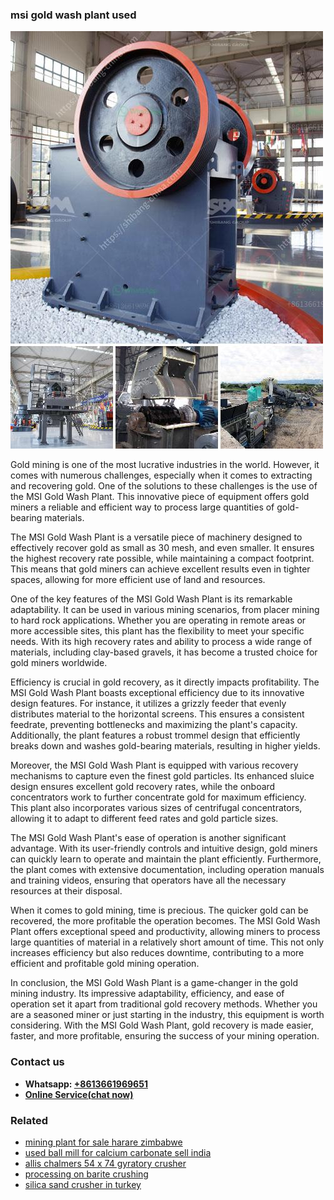 <h3>msi gold wash plant used</h3><img src='1708498137.jpg' alt=''><p>Gold mining is one of the most lucrative industries in the world. However, it comes with numerous challenges, especially when it comes to extracting and recovering gold. One of the solutions to these challenges is the use of the MSI Gold Wash Plant. This innovative piece of equipment offers gold miners a reliable and efficient way to process large quantities of gold-bearing materials.</p><p>The MSI Gold Wash Plant is a versatile piece of machinery designed to effectively recover gold as small as 30 mesh, and even smaller. It ensures the highest recovery rate possible, while maintaining a compact footprint. This means that gold miners can achieve excellent results even in tighter spaces, allowing for more efficient use of land and resources.</p><p>One of the key features of the MSI Gold Wash Plant is its remarkable adaptability. It can be used in various mining scenarios, from placer mining to hard rock applications. Whether you are operating in remote areas or more accessible sites, this plant has the flexibility to meet your specific needs. With its high recovery rates and ability to process a wide range of materials, including clay-based gravels, it has become a trusted choice for gold miners worldwide.</p><p>Efficiency is crucial in gold recovery, as it directly impacts profitability. The MSI Gold Wash Plant boasts exceptional efficiency due to its innovative design features. For instance, it utilizes a grizzly feeder that evenly distributes material to the horizontal screens. This ensures a consistent feedrate, preventing bottlenecks and maximizing the plant's capacity. Additionally, the plant features a robust trommel design that efficiently breaks down and washes gold-bearing materials, resulting in higher yields.</p><p>Moreover, the MSI Gold Wash Plant is equipped with various recovery mechanisms to capture even the finest gold particles. Its enhanced sluice design ensures excellent gold recovery rates, while the onboard concentrators work to further concentrate gold for maximum efficiency. This plant also incorporates various sizes of centrifugal concentrators, allowing it to adapt to different feed rates and gold particle sizes.</p><p>The MSI Gold Wash Plant's ease of operation is another significant advantage. With its user-friendly controls and intuitive design, gold miners can quickly learn to operate and maintain the plant efficiently. Furthermore, the plant comes with extensive documentation, including operation manuals and training videos, ensuring that operators have all the necessary resources at their disposal.</p><p>When it comes to gold mining, time is precious. The quicker gold can be recovered, the more profitable the operation becomes. The MSI Gold Wash Plant offers exceptional speed and productivity, allowing miners to process large quantities of material in a relatively short amount of time. This not only increases efficiency but also reduces downtime, contributing to a more efficient and profitable gold mining operation.</p><p>In conclusion, the MSI Gold Wash Plant is a game-changer in the gold mining industry. Its impressive adaptability, efficiency, and ease of operation set it apart from traditional gold recovery methods. Whether you are a seasoned miner or just starting in the industry, this equipment is worth considering. With the MSI Gold Wash Plant, gold recovery is made easier, faster, and more profitable, ensuring the success of your mining operation.</p><h3>Contact us</h3><ul><li><strong>Whatsapp:&nbsp;<a href="https://wa.me/8613661969651">+8613661969651</a></strong></li><li><a href="https://swt.shibang-china.com/?git&amp;zhl&amp;msi gold wash plant used"><strong>Online Service(chat now)</strong></a></li></ul><h3>Related</h3><ul><li><a href='mining plant for sale harare zimbabwe.md'>mining plant for sale harare zimbabwe</a></li><li><a href='used ball mill for calcium carbonate sell india.md'>used ball mill for calcium carbonate sell india</a></li><li><a href='allis chalmers 54 x 74 gyratory crusher.md'>allis chalmers 54 x 74 gyratory crusher</a></li><li><a href='processing on barite crushing.md'>processing on barite crushing</a></li><li><a href='silica sand crusher in turkey.md'>silica sand crusher in turkey</a></li></ul>